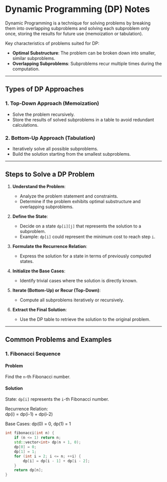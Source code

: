 # Dynamic Programming (DP) Notes

Dynamic Programming is a technique for solving problems by breaking them into overlapping subproblems and solving each subproblem only once, storing the results for future use (memoization or tabulation).

Key characteristics of problems suited for DP:

- **Optimal Substructure**: The problem can be broken down into smaller, similar subproblems.
- **Overlapping Subproblems**: Subproblems recur multiple times during the computation.

---

## Types of DP Approaches

### 1. **Top-Down Approach (Memoization)**

- Solve the problem recursively.
- Store the results of solved subproblems in a table to avoid redundant calculations.

### 2. **Bottom-Up Approach (Tabulation)**

- Iteratively solve all possible subproblems.
- Build the solution starting from the smallest subproblems.

---

## Steps to Solve a DP Problem

1. **Understand the Problem**:

   - Analyze the problem statement and constraints.
   - Determine if the problem exhibits optimal substructure and overlapping subproblems.

2. **Define the State**:

   - Decide on a state `dp[i][j]` that represents the solution to a subproblem.
   - Example: `dp[i]` could represent the minimum cost to reach step `i`.

3. **Formulate the Recurrence Relation**:

   - Express the solution for a state in terms of previously computed states.

4. **Initialize the Base Cases**:

   - Identify trivial cases where the solution is directly known.

5. **Iterate (Bottom-Up) or Recur (Top-Down)**:

   - Compute all subproblems iteratively or recursively.

6. **Extract the Final Solution**:
   - Use the DP table to retrieve the solution to the original problem.

---

## Common Problems and Examples

### 1. **Fibonacci Sequence**

#### Problem

Find the `n`-th Fibonacci number.

#### Solution

State: `dp[i]` represents the `i`-th Fibonacci number.

Recurrence Relation:  
dp(i) = dp(i-1) + dp(i-2)

Base Cases:
dp(0) = 0,
dp(1) = 1

```cpp
int fibonacci(int n) {
    if (n <= 1) return n;
    std::vector<int> dp(n + 1, 0);
    dp[0] = 0;
    dp[1] = 1;
    for (int i = 2; i <= n; ++i) {
        dp[i] = dp[i - 1] + dp[i - 2];
    }
    return dp[n];
}
```
